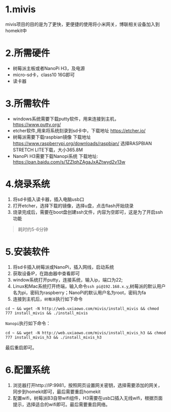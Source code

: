 # 1.mivis
mivis项目的目的是为了更快，更便捷的使用将小米网关，博联相关设备加入到homekit中

# 2.所需硬件

* 树莓派主板或者NanoPi H3，及电源
* micro-sd卡，class10 16G即可
* 读卡器

# 3.所需软件

* windows系统需要下载putty软件，用来连接到主机，https://www.putty.org/
* etcher软件,用来将系统刻录到sd卡中，下载地址 https://etcher.io/ 
* 树莓派需要下载raspbian镜像 下载地址 https://www.raspberrypi.org/downloads/raspbian/ 选择RASPBIAN STRETCH LITE下载，大小365.8M
* NanoPi H3需要下载Nanopi系统 下载地址: https://pan.baidu.com/s/1ZZIqhZAgaJxAZtwyd2v13w

# 4.烧录系统

1. 将sd卡插入读卡器，插入电脑usb口
2. 打开etcher，选择下载的镜像，选择u盘，点击flash开始烧录
3. 烧录完成后，需要在boot盘创建ssh文件，内容为空即可，这是为了开启ssh功能

>耗时约5-6分钟

# 5.安装软件

1. 将sd卡插入树莓派或NanoPi，插入网线，启动系统
2. 获取设备IP，在路由器中查看即可
3. window系统打开putty，连接系统，输入ip，端口为22;
4. Linux和Mac系统打开终端，输入命令`ssh pi@192.168.x.y`,树莓派的默认用户名为pi，密码为raspberry；NanoPi的默认用户名为root，密码为fa
4. 连接到主机后，`树莓派`执行如下命令

```
cd ~ && wget -N http://web.uxiaowo.com/mivis/install_mivis && chmod 777 install_mivis && ./install_mivis
```

`Nanopi`执行如下命令：

```
cd ~ && wget -N http://web.uxiaowo.com/mivis/install_mivis_h3 && chmod 777 install_mivis_h3 && ./install_mivis_h3
```
最后重启即可。


# 6.配置系统


1. 浏览器打开http://IP:9981，按照网页设置网关密钥，选择需要添加的网关，同步到homekit即可，最后需要重启homekit
2. 配置wifi，树莓派B3自带wifi组件，H3需要在usb口插入无线wifi，根据页面提示，选择适合的wifi即可。最后需要重启网络。
